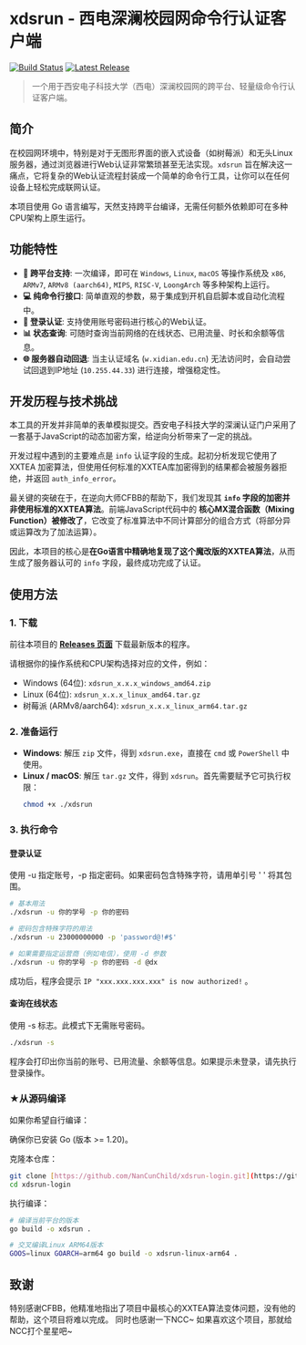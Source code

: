 # xdsrun - 西电深澜校园网命令行认证客户端

[![Build Status](https://github.com/NanCunChild/xdsrun-login/actions/workflows/release.yml/badge.svg)](https://github.com/NanCunChild/xdsrun-login/actions/workflows/release.yml)
[![Latest Release](https://img.shields.io/github/v/release/NanCunChild/xdsrun-login)](https://github.com/NanCunChild/xdsrun-login/releases/latest)

> 一个用于西安电子科技大学（西电）深澜校园网的跨平台、轻量级命令行认证客户端。

## 简介

在校园网环境中，特别是对于无图形界面的嵌入式设备（如树莓派）和无头Linux服务器，通过浏览器进行Web认证非常繁琐甚至无法实现。`xdsrun` 旨在解决这一痛点，它将复杂的Web认证流程封装成一个简单的命令行工具，让你可以在任何设备上轻松完成联网认证。

本项目使用 Go 语言编写，天然支持跨平台编译，无需任何额外依赖即可在多种CPU架构上原生运行。

## 功能特性

- **🚀 跨平台支持**: 一次编译，即可在 `Windows`, `Linux`, `macOS` 等操作系统及 `x86`, `ARMv7`, `ARMv8 (aarch64)`, `MIPS`, `RISC-V`, `LoongArch` 等多种架构上运行。
- **💻 纯命令行接口**: 简单直观的参数，易于集成到开机自启脚本或自动化流程中。
- **🔐 登录认证**: 支持使用账号密码进行核心的Web认证。
- **📊 状态查询**: 可随时查询当前网络的在线状态、已用流量、时长和余额等信息。
- **🌐 服务器自动回退**: 当主认证域名 (`w.xidian.edu.cn`) 无法访问时，会自动尝试回退到IP地址 (`10.255.44.33`) 进行连接，增强稳定性。

## 开发历程与技术挑战

本工具的开发并非简单的表单模拟提交。西安电子科技大学的深澜认证门户采用了一套基于JavaScript的动态加密方案，给逆向分析带来了一定的挑战。

开发过程中遇到的主要难点是 `info` 认证字段的生成。起初分析发现它使用了 XXTEA 加密算法，但使用任何标准的XXTEA库加密得到的结果都会被服务器拒绝，并返回 `auth_info_error`。

最关键的突破在于，在逆向大师CFBB的帮助下，我们发现其 **`info` 字段的加密并非使用标准的XXTEA算法**。前端JavaScript代码中的 **核心MX混合函数（Mixing Function）被修改了**，它改变了标准算法中不同计算部分的组合方式（将部分异或运算改为了加法运算）。

因此，本项目的核心是**在Go语言中精确地复现了这个魔改版的XXTEA算法**，从而生成了服务器认可的 `info` 字段，最终成功完成了认证。

## 使用方法

### 1. 下载

前往本项目的 [**Releases 页面**](https://github.com/NanCunChild/xdsrun-login/releases) 下载最新版本的程序。

请根据你的操作系统和CPU架构选择对应的文件，例如：
- Windows (64位): `xdsrun_x.x.x_windows_amd64.zip`
- Linux (64位): `xdsrun_x.x.x_linux_amd64.tar.gz`
- 树莓派 (ARMv8/aarch64): `xdsrun_x.x.x_linux_arm64.tar.gz`

### 2. 准备运行

- **Windows**: 解压 `zip` 文件，得到 `xdsrun.exe`，直接在 `cmd` 或 `PowerShell` 中使用。
- **Linux / macOS**: 解压 `tar.gz` 文件，得到 `xdsrun`。首先需要赋予它可执行权限：
  ```bash
  chmod +x ./xdsrun
  ```

### 3. 执行命令
#### 登录认证
使用 -u 指定账号，-p 指定密码。如果密码包含特殊字符，请用单引号 ' ' 将其包围。

```Bash
# 基本用法
./xdsrun -u 你的学号 -p 你的密码

# 密码包含特殊字符的用法
./xdsrun -u 23000000000 -p 'password@!#$'

# 如果需要指定运营商（例如电信），使用 -d 参数
./xdsrun -u 你的学号 -p 你的密码 -d @dx
```

成功后，程序会提示 `IP "xxx.xxx.xxx.xxx" is now authorized!` 。

#### 查询在线状态
使用 -s 标志。此模式下无需账号密码。

```Bash
./xdsrun -s
```
程序会打印出你当前的账号、已用流量、余额等信息。如果提示未登录，请先执行登录操作。

### ★从源码编译
如果你希望自行编译：

确保你已安装 Go (版本 >= 1.20)。

克隆本仓库：

```Bash
git clone [https://github.com/NanCunChild/xdsrun-login.git](https://github.com/NanCunChild/xdsrun-login.git)
cd xdsrun-login
```
执行编译：

```Bash
# 编译当前平台的版本
go build -o xdsrun .

# 交叉编译Linux ARM64版本
GOOS=linux GOARCH=arm64 go build -o xdsrun-linux-arm64 .
```

## 致谢
特别感谢CFBB，他精准地指出了项目中最核心的XXTEA算法变体问题，没有他的帮助，这个项目将难以完成。
同时也感谢一下NCC~ 如果喜欢这个项目，那就给NCC打个星星吧~